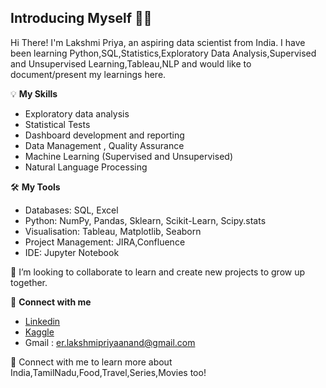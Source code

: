 ## Introducing Myself 🙋‍♀️
Hi There! I'm Lakshmi Priya, an aspiring data scientist from India. I have been learning Python,SQL,Statistics,Exploratory Data Analysis,Supervised and Unsupervised Learning,Tableau,NLP and would like to document/present my learnings here.

💡 **My Skills**
+ Exploratory data analysis
+ Statistical Tests
+ Dashboard development and reporting
+ Data Management , Quality Assurance
+ Machine Learning (Supervised and Unsupervised)
+ Natural Language Processing

🛠 **My Tools**
+ Databases: SQL, Excel
+ Python: NumPy, Pandas, Sklearn, Scikit-Learn, Scipy.stats
+ Visualisation: Tableau, Matplotlib, Seaborn
+ Project Management:  JIRA,Confluence
+ IDE: Jupyter Notebook

👯 I’m looking to collaborate to learn and create new projects to grow up together.

🤝 **Connect with me**
+ [Linkedin](https://www.linkedin.com/in/lakshmi-priya-anand/)
+ [Kaggle](https://www.kaggle.com/lakshmipriyaanand/code)
+ Gmail : er.lakshmipriyaanand@gmail.com

🎈 Connect with me to learn more about India,TamilNadu,Food,Travel,Series,Movies too!
